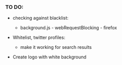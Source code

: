 ### TO DO:

- checking against blacklist:
  - background.js - webRequestBlocking - firefox

- Whitelist, twitter profiles:
  - make it working for search results

- Create logo with white background
